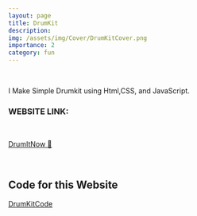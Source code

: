 ```yaml
---
layout: page
title: DrumKit
description: 
img: /assets/img/Cover/DrumKitCover.png
importance: 2
category: fun
---
```

<br>

I Make Simple Drumkit using Html,CSS, and JavaScript.
<br>

### WEBSITE LINK:

<br>

[DrumItNow 🙌](https://awwais.me/DrumKit.github.io)

<br>

## Code for this Website

[DrumKitCode](https://github.com/awwais/DrumKit.github.io)

